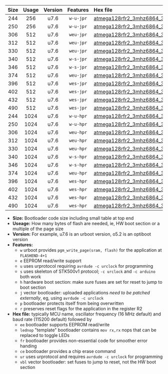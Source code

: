|Size|Usage|Version|Features|Hex file|
|:-:|:-:|:-:|:-:|:--|
|244|256|u7.6|`w-u-jpr`|[atmega128rfr2_3mhz6864_38400bps_ur_vbl.hex](https://raw.githubusercontent.com/stefanrueger/urboot/main/atmega128rfr2_3mhz6864_38400bps_ur_vbl.hex)|
|250|256|u7.6|`w-u-jpr`|[atmega128rfr2_3mhz6864_38400bps_lednop_ur_vbl.hex](https://raw.githubusercontent.com/stefanrueger/urboot/main/atmega128rfr2_3mhz6864_38400bps_lednop_ur_vbl.hex)|
|306|512|u7.6|`weu-jpr`|[atmega128rfr2_3mhz6864_38400bps_ee_ur_vbl.hex](https://raw.githubusercontent.com/stefanrueger/urboot/main/atmega128rfr2_3mhz6864_38400bps_ee_ur_vbl.hex)|
|312|512|u7.6|`weu-jpr`|[atmega128rfr2_3mhz6864_38400bps_ee_lednop_ur_vbl.hex](https://raw.githubusercontent.com/stefanrueger/urboot/main/atmega128rfr2_3mhz6864_38400bps_ee_lednop_ur_vbl.hex)|
|330|512|u7.6|`weu-jpr`|[atmega128rfr2_3mhz6864_38400bps_ee_lednop_fr_ur_vbl.hex](https://raw.githubusercontent.com/stefanrueger/urboot/main/atmega128rfr2_3mhz6864_38400bps_ee_lednop_fr_ur_vbl.hex)|
|340|512|u7.6|`w-s-jpr`|[atmega128rfr2_3mhz6864_38400bps_vbl.hex](https://raw.githubusercontent.com/stefanrueger/urboot/main/atmega128rfr2_3mhz6864_38400bps_vbl.hex)|
|346|512|u7.6|`w-s-jpr`|[atmega128rfr2_3mhz6864_38400bps_lednop_vbl.hex](https://raw.githubusercontent.com/stefanrueger/urboot/main/atmega128rfr2_3mhz6864_38400bps_lednop_vbl.hex)|
|374|512|u7.6|`weu-jpr`|[atmega128rfr2_3mhz6864_38400bps_ee_lednop_fr_ce_ur_vbl.hex](https://raw.githubusercontent.com/stefanrueger/urboot/main/atmega128rfr2_3mhz6864_38400bps_ee_lednop_fr_ce_ur_vbl.hex)|
|396|512|u7.6|`wes-jpr`|[atmega128rfr2_3mhz6864_38400bps_ee_vbl.hex](https://raw.githubusercontent.com/stefanrueger/urboot/main/atmega128rfr2_3mhz6864_38400bps_ee_vbl.hex)|
|402|512|u7.6|`wes-jpr`|[atmega128rfr2_3mhz6864_38400bps_ee_lednop_vbl.hex](https://raw.githubusercontent.com/stefanrueger/urboot/main/atmega128rfr2_3mhz6864_38400bps_ee_lednop_vbl.hex)|
|432|512|u7.6|`wes-jpr`|[atmega128rfr2_3mhz6864_38400bps_ee_lednop_fr_vbl.hex](https://raw.githubusercontent.com/stefanrueger/urboot/main/atmega128rfr2_3mhz6864_38400bps_ee_lednop_fr_vbl.hex)|
|490|512|u7.6|`wes-jpr`|[atmega128rfr2_3mhz6864_38400bps_ee_lednop_fr_ce_vbl.hex](https://raw.githubusercontent.com/stefanrueger/urboot/main/atmega128rfr2_3mhz6864_38400bps_ee_lednop_fr_ce_vbl.hex)|
|244|1024|u7.6|`w-u-hpr`|[atmega128rfr2_3mhz6864_38400bps_ur.hex](https://raw.githubusercontent.com/stefanrueger/urboot/main/atmega128rfr2_3mhz6864_38400bps_ur.hex)|
|250|1024|u7.6|`w-u-hpr`|[atmega128rfr2_3mhz6864_38400bps_lednop_ur.hex](https://raw.githubusercontent.com/stefanrueger/urboot/main/atmega128rfr2_3mhz6864_38400bps_lednop_ur.hex)|
|306|1024|u7.6|`weu-hpr`|[atmega128rfr2_3mhz6864_38400bps_ee_ur.hex](https://raw.githubusercontent.com/stefanrueger/urboot/main/atmega128rfr2_3mhz6864_38400bps_ee_ur.hex)|
|312|1024|u7.6|`weu-hpr`|[atmega128rfr2_3mhz6864_38400bps_ee_lednop_ur.hex](https://raw.githubusercontent.com/stefanrueger/urboot/main/atmega128rfr2_3mhz6864_38400bps_ee_lednop_ur.hex)|
|330|1024|u7.6|`weu-hpr`|[atmega128rfr2_3mhz6864_38400bps_ee_lednop_fr_ur.hex](https://raw.githubusercontent.com/stefanrueger/urboot/main/atmega128rfr2_3mhz6864_38400bps_ee_lednop_fr_ur.hex)|
|340|1024|u7.6|`w-s-hpr`|[atmega128rfr2_3mhz6864_38400bps.hex](https://raw.githubusercontent.com/stefanrueger/urboot/main/atmega128rfr2_3mhz6864_38400bps.hex)|
|346|1024|u7.6|`w-s-hpr`|[atmega128rfr2_3mhz6864_38400bps_lednop.hex](https://raw.githubusercontent.com/stefanrueger/urboot/main/atmega128rfr2_3mhz6864_38400bps_lednop.hex)|
|374|1024|u7.6|`weu-hpr`|[atmega128rfr2_3mhz6864_38400bps_ee_lednop_fr_ce_ur.hex](https://raw.githubusercontent.com/stefanrueger/urboot/main/atmega128rfr2_3mhz6864_38400bps_ee_lednop_fr_ce_ur.hex)|
|396|1024|u7.6|`wes-hpr`|[atmega128rfr2_3mhz6864_38400bps_ee.hex](https://raw.githubusercontent.com/stefanrueger/urboot/main/atmega128rfr2_3mhz6864_38400bps_ee.hex)|
|402|1024|u7.6|`wes-hpr`|[atmega128rfr2_3mhz6864_38400bps_ee_lednop.hex](https://raw.githubusercontent.com/stefanrueger/urboot/main/atmega128rfr2_3mhz6864_38400bps_ee_lednop.hex)|
|432|1024|u7.6|`wes-hpr`|[atmega128rfr2_3mhz6864_38400bps_ee_lednop_fr.hex](https://raw.githubusercontent.com/stefanrueger/urboot/main/atmega128rfr2_3mhz6864_38400bps_ee_lednop_fr.hex)|
|490|1024|u7.6|`wes-hpr`|[atmega128rfr2_3mhz6864_38400bps_ee_lednop_fr_ce.hex](https://raw.githubusercontent.com/stefanrueger/urboot/main/atmega128rfr2_3mhz6864_38400bps_ee_lednop_fr_ce.hex)|

- **Size:** Bootloader code size including small table at top end
- **Useage:** How many bytes of flash are needed, ie, HW boot section or a multiple of the page size
- **Version:** For example, u7.6 is an urboot version, o5.2 is an optiboot version
- **Features:**
  + `w` urboot provides `pgm_write_page(sram, flash)` for the application at `FLASHEND-4+1`
  + `e` EEPROM read/write support
  + `u` uses urprotocol requiring `avrdude -c urclock` for programming
  + `s` uses skeleton of STK500v1 protocol; `-c urclock` and `-c arduino` both work
  + `h` hardware boot section: make sure fuses are set for reset to jump to boot section
  + `j` vector bootloader: uploaded applications *need to be patched externally*, eg, using `avrdude -c urclock`
  + `p` bootloader protects itself from being overwritten
  + `r` preserves reset flags for the application in the register R2
- **Hex file:** typically MCU name, oscillator frequency (16 MHz default) and baud rate (115200 default) followed by
  + `ee` bootloader supports EEPROM read/write
  + `lednop` "template" bootloader contains `mov rx,rx` nops that can be replaced to toggle LEDs
  + `fr` bootloader provides non-essential code for smoother error handing
  + `ce` bootloader provides a chip erase command
  + `ur` uses urprotocol and requires `avrdude -c urclock` for programming
  + `vbl` vector bootloader: set fuses to jump to reset, not the HW boot section
